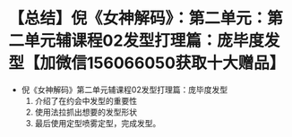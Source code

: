 # 【总结】倪《女神解码》：第二单元：第二单元辅课程02发型打理篇：庞毕度发型【加微信156066050获取十大赠品】

-   倪《女神解码》第二单元辅课程02发型打理篇：庞毕度发型
    1.  介绍了在约会中发型的重要性
    2.  使用法拉抓出想要的发型形状
    3.  最后使用定型喷雾定型，完成发型。